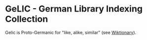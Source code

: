# GeLIC - German Library Indexing Collection

Gelic is Proto-Germanic for "like, alike, similar" (see [Wiktionary](https://en.wiktionary.org/wiki/gelic)). 


